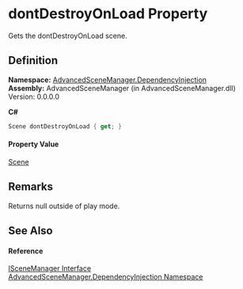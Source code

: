 # dontDestroyOnLoad Property


Gets the dontDestroyOnLoad scene.



## Definition
**Namespace:** <a href="N_AdvancedSceneManager_DependencyInjection">AdvancedSceneManager.DependencyInjection</a>  
**Assembly:** AdvancedSceneManager (in AdvancedSceneManager.dll) Version: 0.0.0.0

**C#**
``` C#
Scene dontDestroyOnLoad { get; }
```



#### Property Value
<a href="T_AdvancedSceneManager_Models_Scene">Scene</a>

## Remarks
Returns null outside of play mode.

## See Also


#### Reference
<a href="T_AdvancedSceneManager_DependencyInjection_ISceneManager">ISceneManager Interface</a>  
<a href="N_AdvancedSceneManager_DependencyInjection">AdvancedSceneManager.DependencyInjection Namespace</a>  
